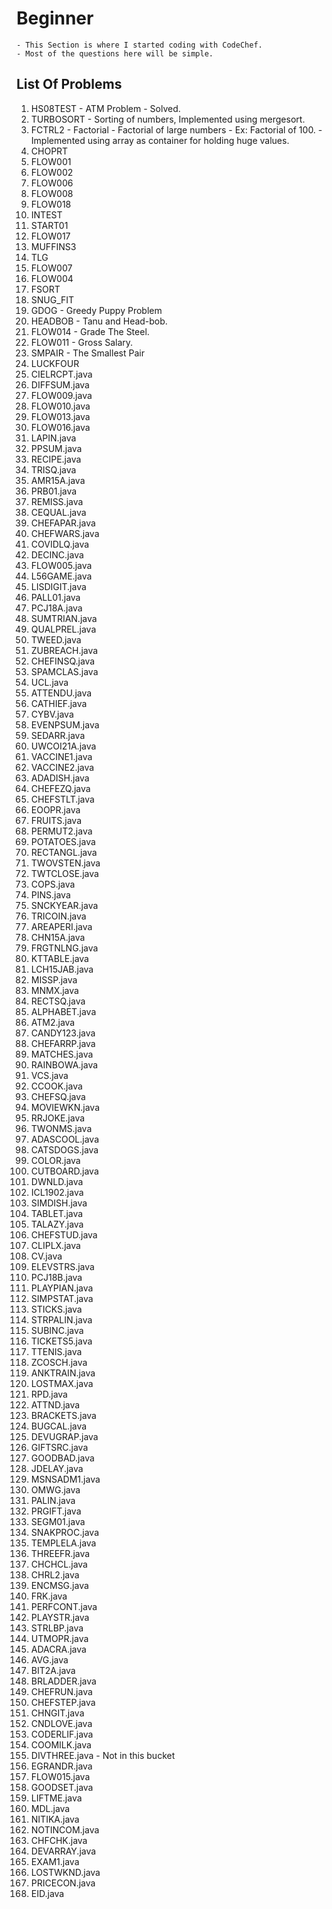 # Beginner 
	- This Section is where I started coding with CodeChef. 
	- Most of the questions here will be simple.

## List Of Problems
1. HS08TEST - ATM Problem - Solved.
2. TURBOSORT - Sorting of numbers, Implemented using mergesort.
3. FCTRL2 - Factorial - Factorial of large numbers - Ex: Factorial of 100. - Implemented using array as container for holding huge values.
4. CHOPRT
5. FLOW001
6. FLOW002
7. FLOW006
8. FLOW008
9. FLOW018
10. INTEST
11. START01
12. FLOW017
13. MUFFINS3
14. TLG
15. FLOW007
16. FLOW004
17. FSORT
18. SNUG_FIT
19. GDOG - Greedy Puppy Problem
20. HEADBOB - Tanu and Head-bob.
21. FLOW014 - Grade The Steel.
22. FLOW011 - Gross Salary.
23. SMPAIR - The Smallest Pair
24. LUCKFOUR
25. CIELRCPT.java
26. DIFFSUM.java
27. FLOW009.java
28. FLOW010.java
29. FLOW013.java
30. FLOW016.java
31. LAPIN.java
32. PPSUM.java
33. RECIPE.java
34. TRISQ.java
35. AMR15A.java
36. PRB01.java
37. REMISS.java
38. CEQUAL.java
39. CHEFAPAR.java
40. CHEFWARS.java
41. COVIDLQ.java
42. DECINC.java
43. FLOW005.java
44. L56GAME.java
45. LISDIGIT.java
46. PALL01.java
47. PCJ18A.java
48. SUMTRIAN.java
49. QUALPREL.java
50. TWEED.java
51. ZUBREACH.java
52. CHEFINSQ.java
53. SPAMCLAS.java
54. UCL.java
55. ATTENDU.java
56. CATHIEF.java
57. CYBV.java
58. EVENPSUM.java
59. SEDARR.java
60. UWCOI21A.java
61. VACCINE1.java
62. VACCINE2.java
63. ADADISH.java
64. CHEFEZQ.java
65. CHEFSTLT.java
66. EOOPR.java
67. FRUITS.java
68. PERMUT2.java
69. POTATOES.java
70. RECTANGL.java
71. TWOVSTEN.java
72. TWTCLOSE.java
73. COPS.java
74. PINS.java
75. SNCKYEAR.java
76. TRICOIN.java
77. AREAPERI.java
78. CHN15A.java
79. FRGTNLNG.java
80. KTTABLE.java
81. LCH15JAB.java
82. MISSP.java
83. MNMX.java
84. RECTSQ.java
85. ALPHABET.java
86. ATM2.java
87. CANDY123.java
88. CHEFARRP.java
89. MATCHES.java
90. RAINBOWA.java
91. VCS.java
92. CCOOK.java
93. CHEFSQ.java
94. MOVIEWKN.java
95. RRJOKE.java
96. TWONMS.java
97. ADASCOOL.java
98. CATSDOGS.java
99. COLOR.java
100. CUTBOARD.java
101. DWNLD.java
102. ICL1902.java
103. SIMDISH.java
104. TABLET.java
105. TALAZY.java
106. CHEFSTUD.java
107. CLIPLX.java
108. CV.java
109. ELEVSTRS.java
110. PCJ18B.java
111. PLAYPIAN.java
112. SIMPSTAT.java
113. STICKS.java
114. STRPALIN.java
115. SUBINC.java
116. TICKETS5.java
117. TTENIS.java
118. ZCOSCH.java
119. ANKTRAIN.java
120. LOSTMAX.java
121. RPD.java
122. ATTND.java
123. BRACKETS.java
124. BUGCAL.java
125. DEVUGRAP.java
126. GIFTSRC.java
127. GOODBAD.java
128. JDELAY.java
129. MSNSADM1.java
130. OMWG.java
131. PALIN.java
132. PRGIFT.java
133. SEGM01.java
134. SNAKPROC.java
135. TEMPLELA.java
136. THREEFR.java
137. CHCHCL.java
138. CHRL2.java
139. ENCMSG.java
140. FRK.java
141. PERFCONT.java
142. PLAYSTR.java
143. STRLBP.java
144. UTMOPR.java
145. ADACRA.java
146. AVG.java
147. BIT2A.java
148. BRLADDER.java
149. CHEFRUN.java
150. CHEFSTEP.java
151. CHNGIT.java
152. CNDLOVE.java
153. CODERLIF.java
154. COOMILK.java
155. DIVTHREE.java - Not in this bucket
156. EGRANDR.java
157. FLOW015.java
158. GOODSET.java
159. LIFTME.java
160. MDL.java
161. NITIKA.java
162. NOTINCOM.java
163. CHFCHK.java
164. DEVARRAY.java
165. EXAM1.java
166. LOSTWKND.java
167. PRICECON.java
168. EID.java